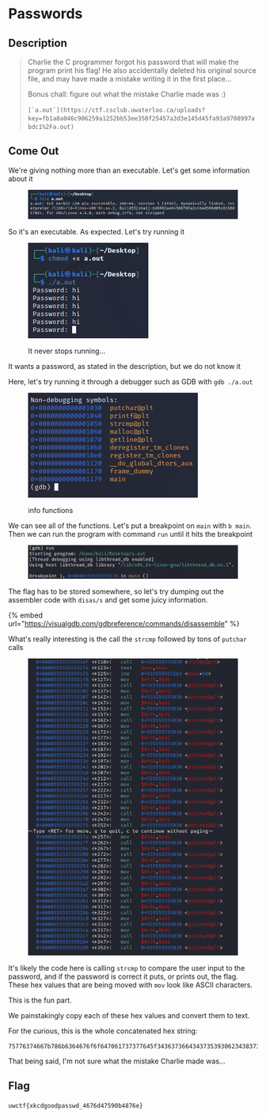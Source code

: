 # Passwords

## Description

> Charlie the C programmer forgot his password that will make the program print his flag! He also accidentally deleted his original source file, and may have made a mistake writing it in the first place...
>
> Bonus chall: figure out what the mistake Charlie made was :)
>
> ``[`a.out`](https://ctf.csclub.uwaterloo.ca/uploads?key=fb1a8a046c906259a1252bb53ee350f25457a3d3e145d45fa93a9708997abdc1%2Fa.out)``

## Come Out

We're giving nothing more than an executable. Let's get some information about it

<figure><img src="../../.gitbook/assets/image (11) (1) (1).png" alt=""><figcaption></figcaption></figure>

So it's an executable. As expected. Let's try running it

<figure><img src="../../.gitbook/assets/image (5) (1) (2).png" alt=""><figcaption><p>It never stops running...</p></figcaption></figure>

It wants a password, as stated in the description, but we do not know it

Here, let's try running it through a debugger such as GDB with `gdb ./a.out`

<figure><img src="../../.gitbook/assets/image (2) (2) (1).png" alt=""><figcaption><p>info functions</p></figcaption></figure>

We can see all of the functions. Let's put a breakpoint on `main` with `b main`. Then we can run the program with command `run` until it hits the breakpoint

<figure><img src="../../.gitbook/assets/image (9) (2).png" alt=""><figcaption></figcaption></figure>

The flag has to be stored somewhere, so let's try dumping out the assembler code with `disas/s` and get some juicy information.&#x20;

{% embed url="https://visualgdb.com/gdbreference/commands/disassemble" %}

What's really interesting is the call the `strcmp` followed by tons of `putchar` calls

<figure><img src="../../.gitbook/assets/image (6) (1) (3).png" alt=""><figcaption></figcaption></figure>

It's likely the code here is calling `strcmp` to compare the user input to the password, and if the password is correct it puts, or prints out, the flag. These hex values that are being moved with `mov` look like ASCII characters.

This is the fun part.

We painstakingly copy each of these hex values and convert them to text.

For the curious, this is the whole concatenated hex string:

```
75776374667b786b6364676f6f647061737377645f343637366434373539306234383736657d
```

That being said, I'm not sure what the mistake Charlie made was...

## Flag

`uwctf{xkcdgoodpasswd_4676d47590b4876e}`
